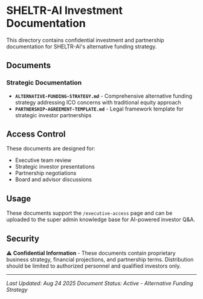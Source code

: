 # SHELTR-AI Investment Documentation

This directory contains confidential investment and partnership documentation for SHELTR-AI's alternative funding strategy.

## Documents

### Strategic Documentation
- **`ALTERNATIVE-FUNDING-STRATEGY.md`** - Comprehensive alternative funding strategy addressing ICO concerns with traditional equity approach
- **`PARTNERSHIP-AGREEMENT-TEMPLATE.md`** - Legal framework template for strategic investor partnerships

## Access Control
These documents are designed for:
- Executive team review
- Strategic investor presentations
- Partnership negotiations
- Board and advisor discussions

## Usage
These documents support the `/executive-access` page and can be uploaded to the super admin knowledge base for AI-powered investor Q&A.

## Security
⚠️ **Confidential Information** - These documents contain proprietary business strategy, financial projections, and partnership terms. Distribution should be limited to authorized personnel and qualified investors only.

---
*Last Updated: Aug 24 2025*
*Document Status: Active - Alternative Funding Strategy*
